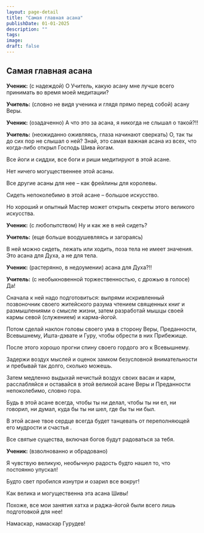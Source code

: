 ```yaml
---
layout: page-detail
title: "Самая главная асана"
publishDate: 01-01-2025
description: ""
tags:
image:
draft: false
---
```


## Самая главная асана
**Ученик:** (с надеждой) О Учитель, какую асану мне лучше всего принимать во время моей медитации?

**Учитель:** (словно не видя ученика и глядя прямо перед собой) асану Веры.

**Ученик:** (озадаченно) А что это за асана, я никогда не слышал о такой?!!

**Учитель:** (неожиданно оживляясь, глаза начинают сверкать) О, так ты до сих пор не слышал о ней? Знай, это самая важная асана из всех, что когда-либо открыл Господь Шива йогам.

Все йоги и сиддхи, все боги и риши медитируют в этой асане.

Нет ничего могущественнее этой асаны.

Все другие асаны для нее – как фрейлины для королевы.

Сидеть непоколебимо в этой асане – большое искусство.

Но хороший и опытный Мастер может открыть секреты этого великого искусства.

**Ученик:** (с любопытством) Ну и как же в ней сидеть?

**Учитель:** (еще больше воодушевляясь и загораясь)

В ней можно сидеть, лежать или ходить, поза тела не имеет значения. Это асана для Духа, а не для тела.

**Ученик:** (растерянно, в недоумении) асана для Духа?!!

**Учитель:** (с необыкновенной торжественностью, с дрожью в голосе) Да!

Сначала к ней надо подготовиться: выпрями искривленный позвоночник своего житейского разума чтением священных книг и размышлениями о смысле жизни, затем разработай мышцы своей кармы севой (служением) и карма-йогой.

Потом сделай наклон головы своего ума в сторону Веры, Преданности, Всевышнему, Ишта-дэвате и Гуру, чтобы обрести в них Прибежище.

После этого хорошо прогни спину своего гордого эго к Всевышнему.

Задержи воздух мыслей и оценок замком безусловной внимательности и пребывай так долго, сколько можешь.

Затем медленно выдыхай нечистый воздух своих васан и карм, расслабляйся и оставайся в этой великой асане Веры и Преданности непоколебимо, словно гора.

Будь в этой асане всегда, чтобы ты ни делал, чтобы ты ни ел, ни говорил, ни думал, куда бы ты ни шел, где бы ты ни был.

В этой асане твое сердце всегда будет танцевать от переполняющей его мудрости и счастья .

Все святые существа, включая богов будут радоваться за тебя.

**Ученик:** (взволнованно и обрадовано)

Я чувствую великую, необычную радость будто нашел то, что постоянно упускал!

Будто свет пробился изнутри и озарил все вокруг!

Как велика и могущественна эта асана Шивы!

Похоже, все мои занятия хатха и раджа-йогой были всего лишь подготовкой для нее!

Намаскар, намаскар Гурудев!
  
  

